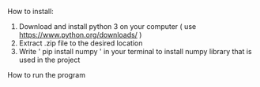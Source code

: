 How to install:
1. Download and install python 3 on your computer ( use https://www.python.org/downloads/ )
2. Extract .zip file to the desired location
3. Write ' pip install numpy ' in your terminal to install numpy library that is used in the project

How to run the program
